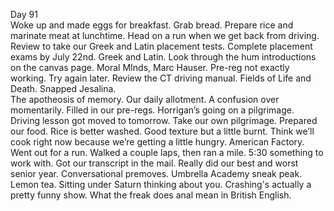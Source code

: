 Day 91  
Woke up and made eggs for breakfast. Grab bread. Prepare rice and marinate meat at lunchtime. Head on a run when we get back from driving. Review to take our Greek and Latin placement tests. Complete placement exams by July 22nd. Greek and Latin. Look through the hum introductions on the canvas page. Moral MInds, Marc Hauser. Pre-reg not exactly working. Try again later. Review the CT driving manual. Fields of Life and Death. Snapped Jesalina.   
The apotheosis of memory. Our daily allotment. A confusion over momentarily. Filled in our pre-regs. Horrigan’s going on a pilgrimage. Driving lesson got moved to tomorrow. Take our own pilgrimage. Prepared our food. Rice is better washed. Good texture but a little burnt. Think we’ll cook right now because we’re getting a little hungry. American Factory. Went out for a run. Walked a couple laps, then ran a mile. 5:30 something to work with. Got our transcript in the mail. Really did our best and worst senior year. Conversational premoves. Umbrella Academy sneak peak. Lemon tea. Sitting under Saturn thinking about you. Crashing's actually a pretty funny show. What the freak does anal mean in British English.